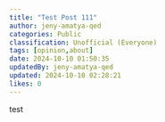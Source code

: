 ```yaml
---
title: "Test Post 111"
author: jeny-amatya-qed
categories: Public
classification: Unofficial (Everyone)
tags: [opinion,about]
date: 2024-10-10 01:50:35 
updatedBy: jeny-amatya-qed
updated: 2024-10-10 02:28:21 
likes: 0
---
```


test